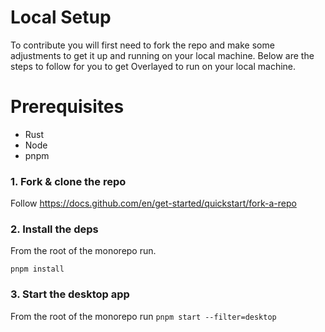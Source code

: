 # Local Setup

To contribute you will first need to fork the repo and make some adjustments to
get it up and running on your local machine. Below are the steps to follow for you to get Overlayed to run on your local machine.

# Prerequisites

- Rust
- Node
- pnpm

### 1. Fork & clone the repo

Follow https://docs.github.com/en/get-started/quickstart/fork-a-repo

### 2. Install the deps

From the root of the monorepo run.

```
pnpm install
```

### 3. Start the desktop app

From the root of the monorepo run `pnpm start --filter=desktop`
